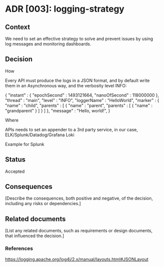 # ADR [003]: logging-strategy

## Context

We need to set an effective strategy to solve and prevent issues by using log messages and monitoring dashboards.

## Decision

How

Every API must produce the logs in a JSON format, and by default write them in an Asynchronous way, and the verbosity level INFO:

{
  "instant" : {
    "epochSecond" : 1493121664,
    "nanoOfSecond" : 118000000
  },
  "thread" : "main",
  "level" : "INFO",
  "loggerName" : "HelloWorld",
  "marker" : {
    "name" : "child",
    "parents" : [ {
      "name" : "parent",
      "parents" : [ {
        "name" : "grandparent"
      } ]
    } ]
  },
  "message" : "Hello, world!",
 }
 
 Where
 
 APIs needs to set an appender to a 3rd party service, in our case, ELK/Splunk/Datadog/Grafana Loki
 
 Example for Splunk
 
 <SplunkHttp name="Splunk"
		 url="https://prd-p-l8itz.splunkcloud.com:8088/"
		 token="HEC_TOKEN"
		 batch_size_count="1"
		 index="main"
		 disableCertificateValidation="true">
		 <PatternLayout pattern="[%d{MM-dd HH:mm:ss}] %-5p %c{1} [%t]:  %m%n" />
		</SplunkHttp>
 
 

## Status

Accepted

## Consequences

[Describe the consequences, both positive and negative, of the decision, including any risks or dependencies.]

## Related documents

[List any related documents, such as requirements or design documents, that influenced the decision.]

### References
https://logging.apache.org/log4j/2.x/manual/layouts.html#JSONLayout
